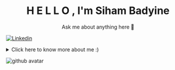 <h1 align="center"> H E L L O , I'm Siham Badyine </h1>
	 
	



 
 <p align="center"> Ask me about anything here  💬</p>
	  
	

[![Linkedin](https://img.shields.io/badge/linked-in-369?style=flat-square&logo=linkedin&logoColor=white&color=blue)](https://www.linkedin.com/in/siham-badyine)
	  



<details>
 <summary>Click here to know more about me :)</summary>

 <div align="center">
	

 <table><tr><td valign="top" width="50%"><br>I 've started  my curriculum for being a Great Software Engineer to solve problems and help people.
	 

[![Siham Badyine's GitHub stats](https://github-readme-stats.vercel.app/api?username=Sb0009)](https://github.com/Sb0009/github-readme-stats)


### My Story  <p><img src="https://pluspng.com/img-png/github-octocat-png--896.gif" alt="github avatar" width="62px"></p> 
* Hello! I'm Siham Badyine and currently software engineer student in Holberton School  | PARIS |
* I'd be finishing my studies in 2024 and I'm looking for an internship in WebDev | FullStack ||  I’m very interested in Web development.

* During my first year at Holberton, I worked mainly in C language, Python and bash scripting. Thus I’m comfortable with web development in Python with focus on unit testing and building MySQL Databases. 

* I recreated the printf function and Linux Shell with 2 different groups. Thanks to the school learning approach we learned to work collaboratively, in person and remotely.

### My Porfolio project is in Progress 👸💢
* For my portfolio project, I will work with a peer on a mobile application.
a secret application for the moment,  built with swift and X
We learned how to be organised to deliver a working MVC in a manner of a few weeks…


#### If you want to reach out to me, you can message me on:
  - [LinkedIn](https://www.linkedin.com/in/siham-badyine)
  

#### My latest Medium articles:

<!-- MEDIUM-STORY-LIST:START -->
- [Claude Shannon turned dream into reality](https://medium.com/@sihambadyine/claude-shannon-turned-dream-into-reality-a8ee625f790c?source=rss-9894ca830433------2)
- [The Power of Static libraries in C](https://towardsdev.com/the-power-of-static-libraries-in-c-992da4c71820?source=rss-9894ca830433------2)
- [Day-0](https://medium.com/@sihambadyine/day-0-5e7e4d6a2644?source=rss-9894ca830433------2)
- [The Day Before 0:](https://medium.com/@sihambadyine/the-day-before-0-8a7699db2a96?source=rss-9894ca830433------2)
<!-- MEDIUM-STORY-LIST:END -->

### Languages and Tools

<code><img height="42" src="https://raw.githubusercontent.com/github/explore/80688e429a7d4ef2fca1e82350fe8e3517d3494d/topics/c/c.png"></code>

<code><img height="42" src="https://raw.githubusercontent.com/github/explore/80688e429a7d4ef2fca1e82350fe8e3517d3494d/topics/javascript/javascript.png"></code>

<code><img height="42" src="https://raw.githubusercontent.com/github/explore/80688e429a7d4ef2fca1e82350fe8e3517d3494d/topics/python/python.png"></code>

<code><img height="42" src="https://raw.githubusercontent.com/github/explore/80688e429a7d4ef2fca1e82350fe8e3517d3494d/topics/linux/linux.png"></code>




  </td></tr></table></div>
  </details>
 

       

 
 

<p><img src="https://pluspng.com/img-png/github-octocat-png--896.gif" alt="github avatar" width="142px"></p> 



